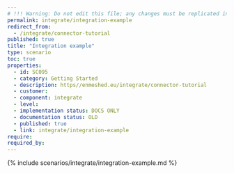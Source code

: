 ```yaml
---
# !!! Warning: Do not edit this file; any changes must be replicated in Excel !!!
permalink: integrate/integration-example
redirect_from:
  - /integrate/connector-tutorial
published: true
title: "Integration example"
type: scenario
toc: true
properties:
  - id: SC095
  - category: Getting Started
  - description: https//enmeshed.eu/integrate/connector-tutorial
  - customer:
  - component: integrate
  - level:
  - implementation status: DOCS ONLY
  - documentation status: OLD
  - published: true
  - link: integrate/integration-example
require:
required_by:
---
```


{% include scenarios/integrate/integration-example.md %}
